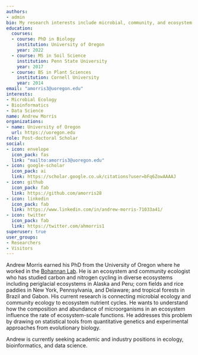 ```yaml
---
authors:
- admin
bio: My research interests include microbial, community, and ecosystem ecology.
education:
  courses:
  - course: PhD in Biology
    institution: University of Oregon
    year: 2022
  - course: MS in Soil Science
    institution: Penn State University
    year: 2017
  - course: BS in Plant Sciences
    institution: Cornell University
    year: 2014
email: "amorris3@uoregon.edu"
interests:
- Microbial Ecology
- Bioinformatics
- Data Science
name: Andrew Morris
organizations:
- name: University of Oregon
  url: https://uoregon.edu
role: Post-doctoral Scholar
social:
- icon: envelope
  icon_pack: fas
  link: "mailto:amorris3@uoregon.edu"
- icon: google-scholar
  icon_pack: ai
  link: https://scholar.google.co.uk/citations?user=bFq6ZowAAAAJ
- icon: github
  icon_pack: fab
  link: https://github.com/amorris28
- icon: linkedin
  icon_pack: fab
  link: https://www.linkedin.com/in/andrew-morris-71033a41/
- icon: twitter
  icon_pack: fab
  link: https://twitter.com/ahmorris1
superuser: true
user_groups:
- Researchers
- Visitors
---
```


Andrew Morris earned his PhD from the University of Oregon where he worked in
the [Bohannan Lab](https://bohannanlab.org). He is an ecosystem and community
ecologist who has studied carbon and nitrogen cycling in diverse ecosystems
including periglacial ecosystems in Alaska and Peru; corn fields and rice
paddies in New York, Pennsylvania, and Delaware; and tropical forests in Brazil
and Gabon. His current research is connecting microbial ecology and community
ecology to ecosystem nutrient cycles. He wants to understand how the
composition and abundance of microorganisms in an ecosystem influence the rate
of ecosystem-scale functions. He addresses this problem by drawing on
statistical tools from quantitative genetics and experimental approaches from
evolutionary biology. 

Andrew is currently seeking academic and industry positions in ecology, bioinformatics, and data science.
